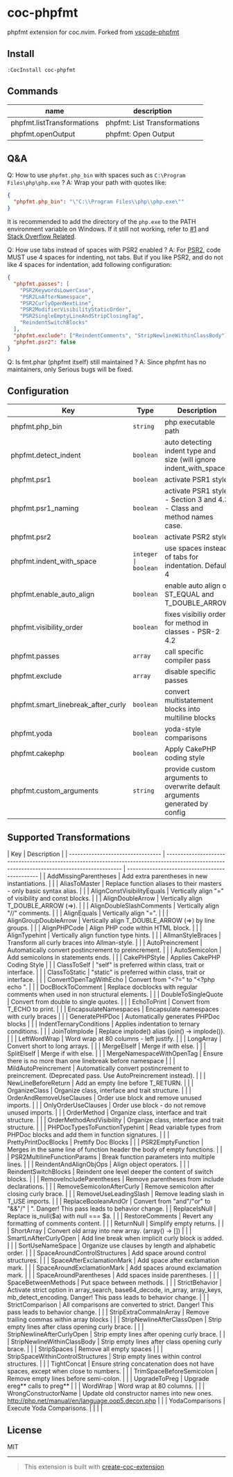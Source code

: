 # coc-phpfmt

phpfmt extension for coc.nvim. Forked from [vscode-phpfmt](https://github.com/kokororin/vscode-phpfmt)

## Install

`:CocInstall coc-phpfmt`

## Commands

| name                       | description                  |
| -------------------------- | ---------------------------- |
| phpfmt.listTransformations | phpfmt: List Transformations |
| phpfmt.openOutput          | phpfmt: Open Output          |

## Q&A

Q: How to use `phpfmt.php_bin` with spaces such as `C:\Program Files\php\php.exe` ?
A: Wrap your path with quotes like:

```json
{
  "phpfmt.php_bin": "\"C:\\Program Files\\php\\php.exe\""
}
```

It is recommended to add the directory of the `php.exe` to the PATH environment variable on Windows.
If it still not working, refer to [#1](https://github.com/kokororin/vscode-phpfmt/issues/1) and [Stack Overflow Related](https://stackoverflow.com/a/45765854).

Q: How use tabs instead of spaces with PSR2 enabled ?
A: For [PSR2](https://www.php-fig.org/psr/psr-2/), code MUST use 4 spaces for indenting, not tabs. But if you like PSR2, and do not like 4 spaces for indentation, add following configuration:

```json
{
  "phpfmt.passes": [
    "PSR2KeywordsLowerCase",
    "PSR2LnAfterNamespace",
    "PSR2CurlyOpenNextLine",
    "PSR2ModifierVisibilityStaticOrder",
    "PSR2SingleEmptyLineAndStripClosingTag",
    "ReindentSwitchBlocks"
  ],
  "phpfmt.exclude": ["ReindentComments", "StripNewlineWithinClassBody"],
  "phpfmt.psr2": false
}
```

Q: Is fmt.phar (phpfmt itself) still maintained ?
A: Since phpfmt has no maintainers, only Serious bugs will be fixed.

## Configuration

<!-- Configuration START -->

| Key                                | Type                 | Description                                                                 | Default |
| ---------------------------------- | -------------------- | --------------------------------------------------------------------------- | ------- |
| phpfmt.php_bin                     | `string`             | php executable path                                                         | "php"   |
| phpfmt.detect_indent               | `boolean`            | auto detecting indent type and size (will ignore indent_with_space)         | false   |
| phpfmt.psr1                        | `boolean`            | activate PSR1 style                                                         | false   |
| phpfmt.psr1_naming                 | `boolean`            | activate PSR1 style - Section 3 and 4.3 - Class and method names case.      | false   |
| phpfmt.psr2                        | `boolean`            | activate PSR2 style                                                         | true    |
| phpfmt.indent_with_space           | `integer \| boolean` | use spaces instead of tabs for indentation. Default 4                       | 4       |
| phpfmt.enable_auto_align           | `boolean`            | enable auto align of ST_EQUAL and T_DOUBLE_ARROW                            | false   |
| phpfmt.visibility_order            | `boolean`            | fixes visibiliy order for method in classes - PSR-2 4.2                     | false   |
| phpfmt.passes                      | `array`              | call specific compiler pass                                                 | []      |
| phpfmt.exclude                     | `array`              | disable specific passes                                                     | []      |
| phpfmt.smart_linebreak_after_curly | `boolean`            | convert multistatement blocks into multiline blocks                         | false   |
| phpfmt.yoda                        | `boolean`            | yoda-style comparisons                                                      | false   |
| phpfmt.cakephp                     | `boolean`            | Apply CakePHP coding style                                                  | false   |
| phpfmt.custom_arguments            | `string`             | provide custom arguments to overwrite default arguments generated by config | ""      |

<!-- Configuration END -->

## Supported Transformations

<!-- Transformations START -->

| Key                               | Description                                                                                                                                  |
| --------------------------------- | -------------------------------------------------------------------------------------------------------------------------------------------- | ---------------------------------------------- |
| AddMissingParentheses             | Add extra parentheses in new instantiations.                                                                                                 |                                                |
| AliasToMaster                     | Replace function aliases to their masters - only basic syntax alias.                                                                         |                                                |
| AlignConstVisibilityEquals        | Vertically align "=" of visibility and const blocks.                                                                                         |                                                |
| AlignDoubleArrow                  | Vertically align T_DOUBLE_ARROW (=>).                                                                                                        |                                                |
| AlignDoubleSlashComments          | Vertically align "//" comments.                                                                                                              |                                                |
| AlignEquals                       | Vertically align "=".                                                                                                                        |                                                |
| AlignGroupDoubleArrow             | Vertically align T_DOUBLE_ARROW (=>) by line groups.                                                                                         |                                                |
| AlignPHPCode                      | Align PHP code within HTML block.                                                                                                            |                                                |
| AlignTypehint                     | Vertically align function type hints.                                                                                                        |                                                |
| AllmanStyleBraces                 | Transform all curly braces into Allman-style.                                                                                                |                                                |
| AutoPreincrement                  | Automatically convert postincrement to preincrement.                                                                                         |                                                |
| AutoSemicolon                     | Add semicolons in statements ends.                                                                                                           |                                                |
| CakePHPStyle                      | Applies CakePHP Coding Style                                                                                                                 |                                                |
| ClassToSelf                       | "self" is preferred within class, trait or interface.                                                                                        |                                                |
| ClassToStatic                     | "static" is preferred within class, trait or interface.                                                                                      |                                                |
| ConvertOpenTagWithEcho            | Convert from "<?=" to "<?php echo ".                                                                                                         |                                                |
| DocBlockToComment                 | Replace docblocks with regular comments when used in non structural elements.                                                                |                                                |
| DoubleToSingleQuote               | Convert from double to single quotes.                                                                                                        |                                                |
| EchoToPrint                       | Convert from T_ECHO to print.                                                                                                                |                                                |
| EncapsulateNamespaces             | Encapsulate namespaces with curly braces                                                                                                     |                                                |
| GeneratePHPDoc                    | Automatically generates PHPDoc blocks                                                                                                        |                                                |
| IndentTernaryConditions           | Applies indentation to ternary conditions.                                                                                                   |                                                |
| JoinToImplode                     | Replace implode() alias (join() -> implode()).                                                                                               |                                                |
| LeftWordWrap                      | Word wrap at 80 columns - left justify.                                                                                                      |                                                |
| LongArray                         | Convert short to long arrays.                                                                                                                |                                                |
| MergeElseIf                       | Merge if with else.                                                                                                                          |                                                |
| SplitElseIf                       | Merge if with else.                                                                                                                          |                                                |
| MergeNamespaceWithOpenTag         | Ensure there is no more than one linebreak before namespace                                                                                  |                                                |
| MildAutoPreincrement              | Automatically convert postincrement to preincrement. (Deprecated pass. Use AutoPreincrement instead).                                        |                                                |
| NewLineBeforeReturn               | Add an empty line before T_RETURN.                                                                                                           |                                                |
| OrganizeClass                     | Organize class, interface and trait structure.                                                                                               |                                                |
| OrderAndRemoveUseClauses          | Order use block and remove unused imports.                                                                                                   |                                                |
| OnlyOrderUseClauses               | Order use block - do not remove unused imports.                                                                                              |                                                |
| OrderMethod                       | Organize class, interface and trait structure.                                                                                               |                                                |
| OrderMethodAndVisibility          | Organize class, interface and trait structure.                                                                                               |                                                |
| PHPDocTypesToFunctionTypehint     | Read variable types from PHPDoc blocks and add them in function signatures.                                                                  |                                                |
| PrettyPrintDocBlocks              | Prettify Doc Blocks                                                                                                                          |                                                |
| PSR2EmptyFunction                 | Merges in the same line of function header the body of empty functions.                                                                      |                                                |
| PSR2MultilineFunctionParams       | Break function parameters into multiple lines.                                                                                               |                                                |
| ReindentAndAlignObjOps            | Align object operators.                                                                                                                      |                                                |
| ReindentSwitchBlocks              | Reindent one level deeper the content of switch blocks.                                                                                      |                                                |
| RemoveIncludeParentheses          | Remove parentheses from include declarations.                                                                                                |                                                |
| RemoveSemicolonAfterCurly         | Remove semicolon after closing curly brace.                                                                                                  |                                                |
| RemoveUseLeadingSlash             | Remove leading slash in T_USE imports.                                                                                                       |                                                |
| ReplaceBooleanAndOr               | Convert from "and"/"or" to "&&"/"                                                                                                            | ". Danger! This pass leads to behavior change. |
| ReplaceIsNull                     | Replace is_null($a) with null === $a.                                                                                                        |                                                |
| RestoreComments                   | Revert any formatting of comments content.                                                                                                   |                                                |
| ReturnNull                        | Simplify empty returns.                                                                                                                      |                                                |
| ShortArray                        | Convert old array into new array. (array() -> [])                                                                                            |                                                |
| SmartLnAfterCurlyOpen             | Add line break when implicit curly block is added.                                                                                           |                                                |
| SortUseNameSpace                  | Organize use clauses by length and alphabetic order.                                                                                         |                                                |
| SpaceAroundControlStructures      | Add space around control structures.                                                                                                         |                                                |
| SpaceAfterExclamationMark         | Add space after exclamation mark.                                                                                                            |                                                |
| SpaceAroundExclamationMark        | Add spaces around exclamation mark.                                                                                                          |                                                |
| SpaceAroundParentheses            | Add spaces inside parentheses.                                                                                                               |                                                |
| SpaceBetweenMethods               | Put space between methods.                                                                                                                   |                                                |
| StrictBehavior                    | Activate strict option in array_search, base64_decode, in_array, array_keys, mb_detect_encoding. Danger! This pass leads to behavior change. |                                                |
| StrictComparison                  | All comparisons are converted to strict. Danger! This pass leads to behavior change.                                                         |                                                |
| StripExtraCommaInArray            | Remove trailing commas within array blocks                                                                                                   |                                                |
| StripNewlineAfterClassOpen        | Strip empty lines after class opening curly brace.                                                                                           |                                                |
| StripNewlineAfterCurlyOpen        | Strip empty lines after opening curly brace.                                                                                                 |                                                |
| StripNewlineWithinClassBody       | Strip empty lines after class opening curly brace.                                                                                           |                                                |
| StripSpaces                       | Remove all empty spaces                                                                                                                      |                                                |
| StripSpaceWithinControlStructures | Strip empty lines within control structures.                                                                                                 |                                                |
| TightConcat                       | Ensure string concatenation does not have spaces, except when close to numbers.                                                              |                                                |
| TrimSpaceBeforeSemicolon          | Remove empty lines before semi-colon.                                                                                                        |                                                |
| UpgradeToPreg                     | Upgrade ereg*\* calls to preg*\*                                                                                                             |                                                |
| WordWrap                          | Word wrap at 80 columns.                                                                                                                     |                                                |
| WrongConstructorName              | Update old constructor names into new ones. http://php.net/manual/en/language.oop5.decon.php                                                 |                                                |
| YodaComparisons                   | Execute Yoda Comparisons.                                                                                                                    |                                                |
|  |

<!-- Transformations END -->

## License

MIT

---

> This extension is built with [create-coc-extension](https://github.com/fannheyward/create-coc-extension)
